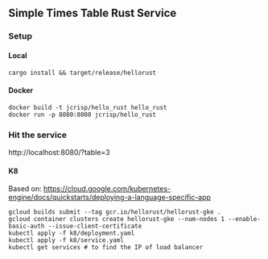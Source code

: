 ## Simple Times Table Rust Service

### Setup

#### Local

```
cargo install && target/release/hellorust
```

#### Docker

```
docker build -t jcrisp/hello_rust hello_rust
docker run -p 8080:8080 jcrisp/hello_rust
```

### Hit the service

http://localhost:8080/?table=3


#### K8
Based on: https://cloud.google.com/kubernetes-engine/docs/quickstarts/deploying-a-language-specific-app

```
gcloud builds submit --tag gcr.io/hellorust/hellorust-gke .
gcloud container clusters create hellorust-gke --num-nodes 1 --enable-basic-auth --issue-client-certificate
kubectl apply -f k8/deployment.yaml
kubectl apply -f k8/service.yaml
kubectl get services # to find the IP of load balancer
```
